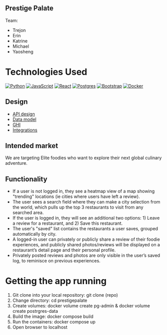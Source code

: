 ## Prestige Palate
Team:
- Trejon
- Erin
- Katrine
- Michael
- Yaosheng

# Technologies Used

[![Python](https://img.shields.io/badge/python-3670A0?style=for-the-badge&logo=python&logoColor=ffdd54)](https://www.python.org/)
[![JavaScript](https://img.shields.io/badge/javascript-%23323330.svg?style=for-the-badge&logo=javascript&logoColor=%23F7DF1E)](https://www.javascript.com/)
[![React](https://img.shields.io/badge/react-%2320232a.svg?style=for-the-badge&logo=react&logoColor=%2361DAFB)](https://reactjs.org/)
[![Postgres](https://img.shields.io/badge/postgres-%23316192.svg?style=for-the-badge&logo=postgresql&logoColor=white)](https://www.postgresql.org/)
[![Bootstrap](https://img.shields.io/badge/bootstrap-%238511FA.svg?style=for-the-badge&logo=bootstrap&logoColor=white)](https://getbootstrap.com/)
[![Docker](https://img.shields.io/badge/docker-%230db7ed.svg?style=for-the-badge&logo=docker&logoColor=white)](https://www.docker.com/)

## Design

- [API design](docs/apis.md)
- [Data model](docs/data-model.md)
- [GHI](docs/ghi.md)
- [Integrations](docs/integrations.md)

## Intended market

We are targeting Elite foodies who want to explore their next global culinary adventure.

## Functionality

- If a user is not logged in, they see a heatmap view of a map showing "trending" locations (ie cities where users have left a review).
- The user sees a search field where they can make a city selection from the world, which pulls up the top 3 restaurants to visit from any searched area.
- If the user is logged in, they will see an additional two options: 1) Leave a review for a restaurant, and 2) Save this restaurant.
- The user's "saved" list contains the restaurants a user saves, grouped automatically by city.
- A logged-in user can privately or publicly share a review of their foodie experiences, and publicly shared photos/reviews will be displayed on a restaurant’s detail page and their personal profile.
- Privately posted reviews and photos are only visible in the user’s saved log, to reminisce on previous experiences.

# Getting the app running

1. Git clone into your local repository: git clone (repo)
2. Change directory: cd prestigepalate
3. Create volumes: docker volume create pg-admin & docker volume create postrgres-data
4. Build the image: docker compose build
5. Run the containers: docker compose up
6. Open browser to localhost
